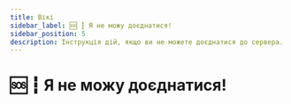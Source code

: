 ```yaml
---
title: Вікі
sidebar_label: 🆘 ┇ Я не можу доєднатися!
sidebar_position: 5
description: Інструкція дій, якщо ви не можете доєднатися до сервера.
---
```

# 🆘 ┇ Я не можу доєднатися!
